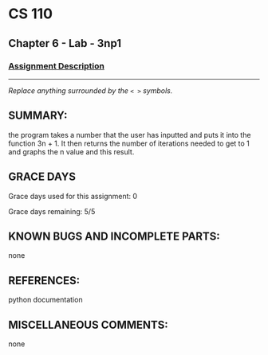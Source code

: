 # CS 110
## Chapter 6 - Lab - 3np1

### [Assignment Description](https://docs.google.com/document/d/1k8qs8vIsvlLiU3KX9Uql6LjVPWp0CBAjo_oArBhH2k4/edit?usp=sharing)

***

_Replace anything surrounded by the `< >` symbols._

## SUMMARY:
the program takes a number that the user has inputted and puts it into the function 3n + 1. It then returns the number of iterations needed to get to 1 and graphs the n value and this result. 

## GRACE DAYS
Grace days used for this assignment: 0

Grace days remaining: 5/5

## KNOWN BUGS AND INCOMPLETE PARTS:
none

## REFERENCES:
python documentation 

## MISCELLANEOUS COMMENTS:
none
